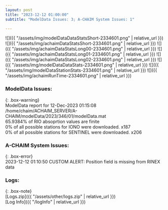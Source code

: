```yaml
---
layout: post
title: "2023-12-12 01:00:00"
subtitle: "ModelData Issues: 3; A-CHAIM System Issues: 1"

---
```


![]({{ "/assets/img/modelDataDataStatsShort-2334601.png" | relative_url }})
![]({{ "/assets/img/achaimDataStatsShort-2334601.png" | relative_url }})
![]({{ "/assets/img/achaimDataStatsLong00-2334601.png" | relative_url }})
![]({{ "/assets/img/achaimDataStatsLong01-2334601.png" | relative_url }})
![]({{ "/assets/img/achaimDataStatsLong02-2334601.png" | relative_url }})
![]({{ "/assets/img/modelDataDataStats-2334601.png" | relative_url }})
![]({{ "/assets/img/modelDataStationStats-2334601.png" | relative_url }})
![]({{ "/assets/img/achaimRunTime-2334601.png" | relative_url }})


### ModelData Issues:  
  
{: .box-warning}  
 ModelData report for 12-Dec-2023 01:15:08   
 /home/chaim/ACHAIM_SERVER/A-CHAIM/modelData/2023/346/01/modelData.mat   
 65.9384% of RIO absoprtion values are finite   
 0% of all possible stations for IONO were downloaded. x187   
 0% of all possible stations for SENTINEL were downloaded. x206   
  
### A-CHAIM System Issues:  
  
{: .box-error}  
2023-12-12 01:10:50 CUSTOM ALERT: Position field is missing from RINEX data  

### Logs:  
  
{: .box-note}  
[Logs.zip]({{ "/assets/other/logs.zip" | relative_url }})  
[Log Info]({{ "/logInfo" | relative_url }})  
